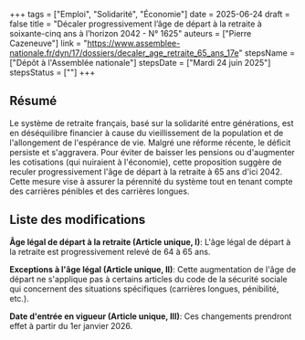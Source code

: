 +++
tags = ["Emploi", "Solidarité", "Économie"]
date = 2025-06-24
draft = false
title = "Décaler progressivement l’âge de départ à la retraite à soixante-cinq ans à l’horizon 2042 - N° 1625"
auteurs = ["Pierre Cazeneuve"]
link = "https://www.assemblee-nationale.fr/dyn/17/dossiers/decaler_age_retraite_65_ans_17e"
stepsName = ["Dépôt à l'Assemblée nationale"]
stepsDate = ["Mardi 24 juin 2025"]
stepsStatus = [""]
+++

## Résumé

Le système de retraite français, basé sur la solidarité entre générations, est en déséquilibre financier à cause du vieillissement de la population et de l'allongement de l'espérance de vie. Malgré une réforme récente, le déficit persiste et s'aggravera. Pour éviter de baisser les pensions ou d'augmenter les cotisations (qui nuiraient à l'économie), cette proposition suggère de reculer progressivement l'âge de départ à la retraite à 65 ans d'ici 2042. Cette mesure vise à assurer la pérennité du système tout en tenant compte des carrières pénibles et des carrières longues.

## Liste des modifications

**Âge légal de départ à la retraite (Article unique, I)**: L'âge légal de départ à la retraite est progressivement relevé de 64 à 65 ans.

**Exceptions à l'âge légal (Article unique, II)**: Cette augmentation de l'âge de départ ne s'applique pas à certains articles du code de la sécurité sociale qui concernent des situations spécifiques (carrières longues, pénibilité, etc.).

**Date d'entrée en vigueur (Article unique, III)**: Ces changements prendront effet à partir du 1er janvier 2026.
